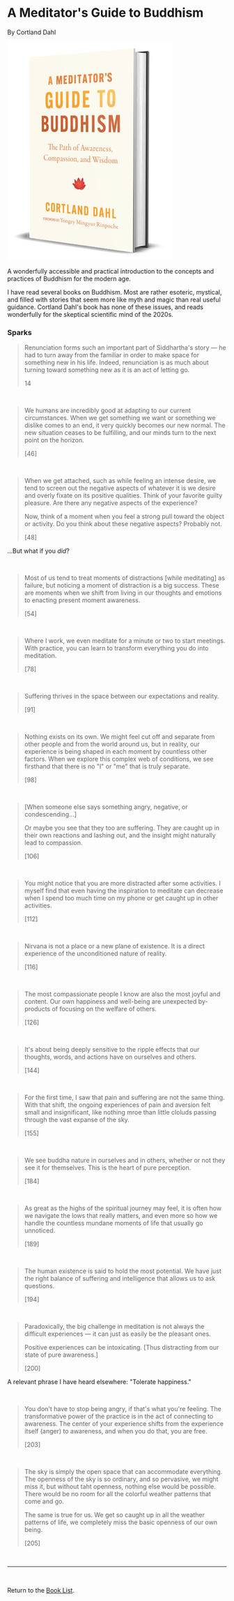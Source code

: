 # A Meditator's Guide to Buddhism

By Cortland Dahl

![Cover Image](a_meditators_guide_to_buddhism__cortland_dahl.png)

A wonderfully accessible and practical introduction to the concepts and practices of Buddhism for the modern age.

I have read several books on Buddhism. Most are rather esoteric, mystical, and filled with stories that seem more like myth and magic than real useful guidance. Cortland Dahl's book has none of these issues, and reads wonderfully for the skeptical scientific mind of the 2020s.

### Sparks

> Renunciation forms such an important part of Siddhartha's story — he had to turn away from the familiar in order to make space for something new in his life. Indeed, renunciation is as much about turning toward something new as it is an act of letting go.
>
> 14

<br/>

> We humans are incredibly good at adapting to our current circumstances. When we get something we want or something we dislike comes to an end, it very quickly becomes our new normal. The new situation ceases to be fulfilling, and our minds turn to the next point on the horizon.
>
> [46]

<br/>

> When we get attached, such as while feeling an intense desire, we tend to screen out the negative aspects of whatever it is we desire and overly fixate on its positive qualities. Think of your favorite guilty pleasure. Are there any negative aspects of the experience?
>
> Now, think of a moment when you feel a strong pull toward the object or activity. Do you think about these negative aspects? Probably not.
>
> [48]

...But what if you *did*?

<br/>

> Most of us tend to treat moments of distractions [while meditating] as failure, but noticing a moment of distraction is a big success. These are moments when we shift from living in our thoughts and emotions to enacting present moment awareness.
>
> [54]

<br/>

> Where I work, we even meditate for a minute or two to start meetings. With practice, you can learn to transform everything you do into meditation.
>
> [78]

<br/>

> Suffering thrives in the space between our expectations and reality.
>
> [91]

<br/>

> Nothing exists on its own. We might feel cut off and separate from other people and from the world around us, but in reality, our experience is being shaped in each moment by countless other factors. When we explore this complex web of conditions, we see firsthand that there is no "I" or "me" that is truly separate.
>
> [98]

<br/>

> [When someone else says something angry, negative, or condescending...]
>
> Or maybe you see that they too are suffering. They are caught up in their own reactions and lashing out, and the insight might naturally lead to compassion.
>
> [106]

<br/>

> You might notice that you are more distracted after some activities. I myself find that even having the inspiration to meditate can decrease when I spend too much time on my phone or get caught up in other activities.
>
> [112]

<br/>

> Nirvana is not a place or a new plane of existence. It is a direct experience of the unconditioned nature of reality.
>
> [116]

<br/>

> The most compassionate people I know are also the most joyful and content. Our own happiness and well-being are unexpected by-products of focusing on the welfare of others.
>
> [126]

<br/>

> It's about being deeply sensitive to the ripple effects that our thoughts, words, and actions have on ourselves and others.
>
> [144]

<br/>

> For the first time, I saw that pain and suffering are not the same thing. With that shift, the ongoing experiences of pain and aversion felt small and insignificant, like nothing mroe than little cloluds passing through the vast expanse of the sky.
>
> [155]

<br/>

> We see buddha nature in ourselves and in others, whether or not they see it for themselves. This is the heart of pure perception.
>
> [184]

<br/>

> As great as the highs of the spiritual journey may feel, it is often how we navigate the lows that really matters, and even more so how we handle the countless mundane moments of life that usually go unnoticed.
>
> [189]

<br/>

> The human existence is said to hold the most potential. We have just the right balance of suffering and intelligence that allows us to ask questions.
>
> [194]

<br/>

> Paradoxically, the big challenge in meditation is not always the difficult experiences — it can just as easily be the pleasant ones.
>
> Positive experiences can be intoxicating. [Thus distracting from our state of pure awareness.]
>
> [200]

A relevant phrase I have heard elsewhere: "Tolerate happiness."

<br/>

> You don't have to stop being angry, if that's what you're feeling. The transformative power of the practice is in the act of connecting to awareness. The center of your experience shifts from the experience itself (anger) to awareness, and when you do that, you are free.
>
> [203]

<br/>

> The sky is simply the open space that can accommodate everything. The openness of the sky is so ordinary, and so pervasive, we might miss it, but without taht openness, nothing else would be possible. There would be no room for all the colorful weather patterns that come and go.
>
> The same is true for us. We get so caught up in all the weather patterns of life, we completely miss the basic openness of our own being.
>
> [205]

<br/>

---

<br/>

Return to the [Book List](Readme.md#book-list).
